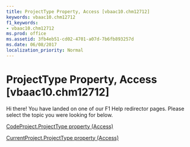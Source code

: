```yaml
---
title: ProjectType Property, Access [vbaac10.chm12712]
keywords: vbaac10.chm12712
f1_keywords:
- vbaac10.chm12712
ms.prod: office
ms.assetid: 3fb4eb51-cd02-4701-a07d-7b6fb893257d
ms.date: 06/08/2017
localization_priority: Normal
---
```



# ProjectType Property, Access [vbaac10.chm12712]

Hi there! You have landed on one of our F1 Help redirector pages. Please select the topic you were looking for below.

[CodeProject.ProjectType property (Access)](http://msdn.microsoft.com/library/c669da2f-6559-8f9c-8935-94f38624dd20%28Office.15%29.aspx)

[CurrentProject.ProjectType property (Access)](http://msdn.microsoft.com/library/b68e5888-0bea-ae7a-b389-b87c7002352c%28Office.15%29.aspx)



